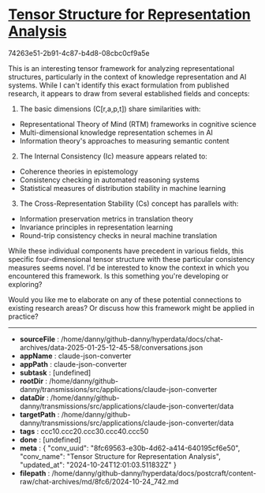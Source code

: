 # [Tensor Structure for Representation Analysis](https://claude.ai/chat/8fc69563-e30b-4d62-a414-640195cf6e50)

74263e51-2b91-4c87-b4d8-08cbc0cf9a5e

 This is an interesting tensor framework for analyzing representational structures, particularly in the context of knowledge representation and AI systems. While I can't identify this exact formulation from published research, it appears to draw from several established fields and concepts:

1. The basic dimensions (C[r,a,p,t]) share similarities with:
- Representational Theory of Mind (RTM) frameworks in cognitive science
- Multi-dimensional knowledge representation schemes in AI
- Information theory's approaches to measuring semantic content

2. The Internal Consistency (Ic) measure appears related to:
- Coherence theories in epistemology
- Consistency checking in automated reasoning systems
- Statistical measures of distribution stability in machine learning

3. The Cross-Representation Stability (Cs) concept has parallels with:
- Information preservation metrics in translation theory
- Invariance principles in representation learning
- Round-trip consistency checks in neural machine translation

While these individual components have precedent in various fields, this specific four-dimensional tensor structure with these particular consistency measures seems novel. I'd be interested to know the context in which you encountered this framework. Is this something you're developing or exploring?

Would you like me to elaborate on any of these potential connections to existing research areas? Or discuss how this framework might be applied in practice?

---

* **sourceFile** : /home/danny/github-danny/hyperdata/docs/chat-archives/data-2025-01-25-12-45-58/conversations.json
* **appName** : claude-json-converter
* **appPath** : claude-json-converter
* **subtask** : [undefined]
* **rootDir** : /home/danny/github-danny/transmissions/src/applications/claude-json-converter
* **dataDir** : /home/danny/github-danny/transmissions/src/applications/claude-json-converter/data
* **targetPath** : /home/danny/github-danny/transmissions/src/applications/claude-json-converter/data
* **tags** : ccc10.ccc20.ccc30.ccc40.ccc50
* **done** : [undefined]
* **meta** : {
  "conv_uuid": "8fc69563-e30b-4d62-a414-640195cf6e50",
  "conv_name": "Tensor Structure for Representation Analysis",
  "updated_at": "2024-10-24T12:01:03.511832Z"
}
* **filepath** : /home/danny/github-danny/hyperdata/docs/postcraft/content-raw/chat-archives/md/8fc6/2024-10-24_742.md